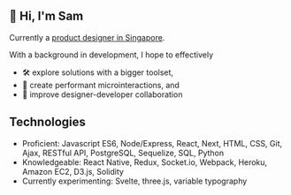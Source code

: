 
👋 Hi, I'm Sam 
---
Currently a [product designer in Singapore](https://linkedin.com/in/samanthadotdesign). 

With a background in development, I hope to effectively 

- 🛠 explore solutions with a bigger toolset,
- 🌈 create performant microinteractions, and
- 🤝 improve designer-developer collaboration

Technologies
---
+ Proficient: Javascript ES6, Node/Express, React, Next, HTML, CSS, Git, Ajax, RESTful API, PostgreSQL, Sequelize, SQL, Python
+ Knowledgeable: React Native, Redux, Socket.io, Webpack, Heroku, Amazon EC2, D3.js, Solidity
+ Currently experimenting: Svelte, three.js, variable typography 
